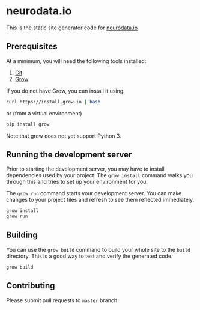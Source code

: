 # neurodata.io

This is the static site generator code for [neurodata.io](https://neurodata.io)

## Prerequisites

At a minimum, you will need the following tools installed:

1. [Git](http://git-scm.com/)
2. [Grow](https://grow.io)

If you do not have Grow, you can install it using:

```sh
curl https://install.grow.io | bash
```

or (from a virtual environment)

```sh
pip install grow
```

Note that grow does not yet support Python 3.

## Running the development server

Prior to starting the development server, you may have to install dependencies used by your project. The `grow install` command walks you through this and tries to set up your environment for you.

The `grow run` command starts your development server. You can make changes to your project files and refresh to see them reflected immediately.

```sh
grow install
grow run
```

## Building

You can use the `grow build` command to build your whole site to the `build` directory. This is a good way to test and verify the generated code.

```sh
grow build
```

## Contributing

Please submit pull requests to `master` branch.
